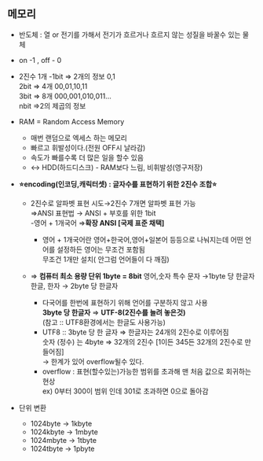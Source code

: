 ## 메모리

- 반도체 : 열 or 전기를 가해서 전기가 흐르거나 흐르지 않는 성질을 바꿀수 있는 물체   
- on -1 , off - 0
- 2진수 1개 -1bit ⇒ 2개의 정보 0,1   
            2bit ⇒ 4개 00,01,10,11   
            3bit ⇒ 8개 000,001,010,011…   
            nbit ⇒2의 제곱의 정보   
- RAM = Random Access Memory
    - 매번 랜덤으로 엑세스 하는 메모리
    - 빠르고 휘발성이다.(전원 OFF시 날라감)
    - 속도가 빠를수록 더 많은 일을 할수 있음
    - ↔ HDD(하드디스크) - RAM보다 느림, 비휘발성(영구저장)
  
- **⭐encoding(인코딩,캐릭터셋) : 글자수를 표현하기 위한 2진수 조합⭐**
    - 2진수로 알파벳 표현 시도→2진수 7개면 알파벳 표현 가능   
        ⇒ANSI 표현법 → ANSI + 부호를 위한 1bit    
        -영어 + 1개국어 ⇒**확장 ANSI [국제 표준 채택]**
        - 영어 + 1개국어란 영어+한국어,영어+일본어 등등으로 나눠지는데
        어떤 언어를 설정하든 영어는 무조건 포함됨   
        무조건 1개만 설치( 안그럼 언어들이 다 깨짐)

    - ⇒ **컴퓨터 최소 용량 단위 1byte = 8bit**
      영어,숫자 특수 문자 →1byte 당 한글자   
      한글, 한자 → 2byte 당 한글자   
        - 다국어를 한번에 표현하기 위해 언어를 구분하지 않고 사용   
        **3byte 당 한글자** ⇒ **UTF-8(2진수를 늘려 놓은것)**   
        (참고 :: UTF8환경에서는 한글도 사용가능)
        - UTF8 :: 3byte 당 한 글자 ⇒ 한글자는 24개의 2진수로 이루어짐   
        숫자 (정수) 는 4byte ⇒ 32개의 2진수 [1이든 345든 32개의 2진수로 만들어짐]   
        → 한계가 있어 overflow될수 있다.
        - overflow : 표현(할수있는)가능한 범위를 초과해 맨 처음 값으로 회귀하는 현상   
        ex) 0부터 300이 범위 인데 301로 초과하면 0으로 돌아감
- 단위 변환 
  - 1024byte → 1kbyte
  - 1024kbyte → 1mbyte
  - 1024mbyte → 1tbyte
  - 1024tbyte → 1pbyte